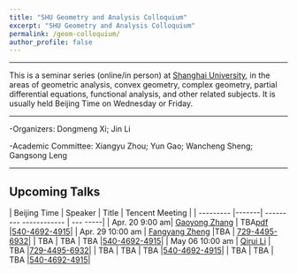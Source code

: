 ```yaml
---
title: "SHU Geometry and Analysis Colloquium"
excerpt: "SHU Geometry and Analysis Colloquium"
permalink: /geom-colloquium/
author_profile: false
---
```




<hr>

This is a   seminar series (online/in person) at [Shanghai University](https://www.math.shu.edu.cn/), in the areas of geometric analysis, convex geometry, complex geometry, partial differential equations, functional analysis, and other related subjects.  It is usually held Beijing Time on Wednesday or Friday.

<hr>

-Organizers: Dongmeng Xi; Jin Li

-Academic Committee: Xiangyu Zhou; Yun Gao; Wancheng Sheng; Gangsong Leng

<hr>

## Upcoming Talks

| Beijing Time  | Speaker |         Title          |        Tencent Meeting          |
| --------- |-------| --------- ------------ | --- -----|
| Apr. 20 9:00 am| [Gaoyong Zhang](https://cims.nyu.edu/~gaoyong/)  | TBA[pdf](/files/zhang.pdf)    |[540-4692-4915](https://meeting.tencent.com/dm/vrnNf8z9PIUw)|
| Apr. 29 10:00 am  | [Fangyang Zheng](https://www.researchgate.net/profile/Fangyang-Zheng) |TBA | [729-4495-6932](https://meeting.tencent.com/dm/mLEIWOuxRRiH)|
| TBA      | TBA    | TBA    |[540-4692-4915](https://meeting.tencent.com/dm/vrnNf8z9PIUw)|
| May 06  10:00 am | [Qirui Li](https://person.zju.edu.cn/qrli)    | TBA    |[729-4495-6932](https://meeting.tencent.com/dm/mLEIWOuxRRiH)|
| TBA      | TBA    | TBA    |[540-4692-4915](https://meeting.tencent.com/dm/vrnNf8z9PIUw)|
| TBA      | TBA    | TBA    |[540-4692-4915](https://meeting.tencent.com/dm/vrnNf8z9PIUw)|

